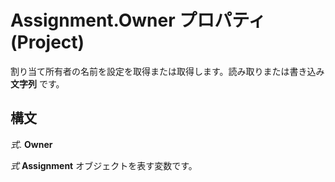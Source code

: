 
# Assignment.Owner プロパティ (Project)

割り当て所有者の名前を設定を取得または取得します。読み取りまたは書き込み **文字列** です。


## 構文

 _式_. **Owner**

 _式_ **Assignment** オブジェクトを表す変数です。

